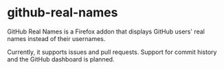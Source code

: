 # github-real-names
GitHub Real Names is a Firefox addon that displays GitHub users' real names instead of their usernames.

Currently, it supports issues and pull requests. Support for commit history and the GitHub dashboard is planned.